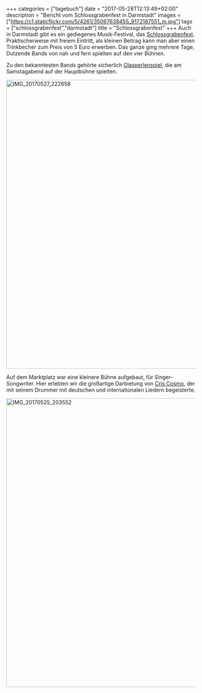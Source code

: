 +++
categories = ["tagebuch"]
date = "2017-05-28T12:13:49+02:00"
description = "Bericht vom Schlossgrabenfest in Darmstadt"
images = ["https://c1.staticflickr.com/5/4261/35067638455_9172187551_m.jpg"]
tags = ["schlossgrabenfest","darmstadt"]
title = "Schlossgrabenfest"
+++
Auch in Darmstadt gibt es ein gediegenes Musik-Festival, das [Schlossgrabenfest](http://www.schlossgrabenfest.de). Praktischerweise mit freiem Eintritt, 
als kleinen Beitrag kann man aber einen Trinkbecher zum Preis von 5 Euro erwerben. Das ganze ging mehrere Tage, Dutzende Bands von nah und fern spielten 
auf den vier Bühnen. 

Zu den bekanntesten Bands gehörte sicherlich [Glasperlenspiel](http://www.glasperlenspiel.com/), die am Samstagabend auf der Hauptbühne spielten. 

<a data-flickr-embed="true"  href="https://www.flickr.com/photos/mwellner/35067638455/in/dateposted-public/" title="IMG_20170527_222658">
  <img src="https://c1.staticflickr.com/5/4261/35067638455_9172187551_b.jpg" width="1024" height="768" alt="IMG_20170527_222658">
</a>
<script async src="//embedr.flickr.com/assets/client-code.js" charset="utf-8"></script>

Auf dem Marktplatz war eine kleinere Bühne aufgebaut, für Singer-Songwriter. Hier erlebten wir die großartige Darbietung von [Cris Cosmo](http://www.criscosmo.com/), 
der mit seinem Drummer mit deutschen und internationalen Liedern begeisterte. 

<a data-flickr-embed="true"  href="https://www.flickr.com/photos/mwellner/34679968550/in/dateposted-public/" title="IMG_20170525_203552">
  <img src="https://c1.staticflickr.com/5/4237/34679968550_45935ecd4b_b.jpg" width="1024" height="768" alt="IMG_20170525_203552">
</a>
<script async src="//embedr.flickr.com/assets/client-code.js" charset="utf-8"></script>